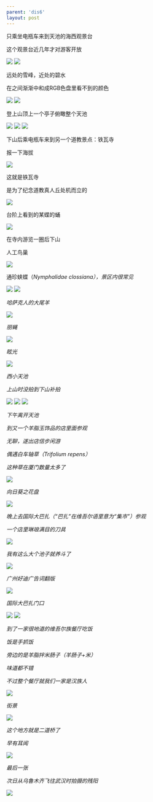 ```yaml
---
parent: 'dis6'
layout: post
---
```

只乘坐电瓶车来到天池的海西观景台

这个观景台近几年才对游客开放

<img class='disc' src='https://lykoseremos.github.io/gmalb-02/dis6/DSC_5825.jpg'>

<img class='disc' src='https://lykoseremos.github.io/gmalb-02/dis6/DSC_5827.jpg'>

远处的雪峰，近处的碧水


在之间渐渐中和成RGB色盘里看不到的颜色

<img class='disc' src='https://lykoseremos.github.io/gmalb-02/dis6/DSC_5832.jpg'>

<img class='disc' src='https://lykoseremos.github.io/gmalb-02/dis6/DSC_5837.jpg'>

登上山顶上一个亭子俯瞰整个天池

<img class='disc' src='https://lykoseremos.github.io/gmalb-02/dis6/DSC_5871.jpg'>

<img class='disc' src='https://lykoseremos.github.io/gmalb-02/dis6/DSC_5874.jpg'>

<img class='disc' src='https://lykoseremos.github.io/gmalb-02/dis6/DSC_5881.jpg'>

下山后乘电瓶车来到另一个道教景点：铁瓦寺


报一下海拔

<img class='disc' src='https://lykoseremos.github.io/gmalb-02/dis6/DSC_5884.jpg'>

这就是铁瓦寺


是为了纪念道教真人丘处机而立的

<img class='disc' src='https://lykoseremos.github.io/gmalb-02/dis6/DSC_5885.jpg'>

台阶上看到的某蝶的蛹

<img class='disc' src='https://lykoseremos.github.io/gmalb-02/dis6/DSC_5887.jpg'>

在寺内游览一圈后下山


人工鸟巢

<img class='disc' src='https://lykoseremos.github.io/gmalb-02/dis6/DSC_5891.jpg'>

通珍蛱蝶（<i><i>Nymphalidae clossiana</i>），景区内很常见

<img class='disc' src='https://lykoseremos.github.io/gmalb-02/dis6/DSC_5894.jpg'>

<img class='disc' src='https://lykoseremos.github.io/gmalb-02/dis6/DSC_5895.jpg'>

哈萨克人的大尾羊

<img class='disc' src='https://lykoseremos.github.io/gmalb-02/dis6/DSC_5898.jpg'>

丽蝇

<img class='disc' src='https://lykoseremos.github.io/gmalb-02/dis6/DSC_5903.jpg'>

眩光

<img class='disc' src='https://lykoseremos.github.io/gmalb-02/dis6/DSC_5906.jpg'>

西小天池


上山时没拍到下山补拍

<img class='disc' src='https://lykoseremos.github.io/gmalb-02/dis6/DSC_5911.jpg'>

<img class='disc' src='https://lykoseremos.github.io/gmalb-02/dis6/DSC_5912.jpg'>

<img class='disc' src='https://lykoseremos.github.io/gmalb-02/dis6/DSC_5913.jpg'>

下午离开天池


到又一个羊脂玉饰品的店里面参观


无聊，遂出店信步闲游


偶遇白车轴草（<i>Trifolium repens</i>）


这种草在厦门数量太多了

<img class='disc' src='https://lykoseremos.github.io/gmalb-02/dis6/DSC_5914.jpg'>

向日葵之花盘

<img class='disc' src='https://lykoseremos.github.io/gmalb-02/dis6/DSC_5920.jpg'>

晚上去国际大巴扎（“巴扎”在维吾尔语里意为“集市”）参观


一个店里琳琅满目的刀具

<img class='disc' src='https://lykoseremos.github.io/gmalb-02/dis6/DSC_5921.jpg'>

我有这么大个池子就养斗了

<img class='disc' src='https://lykoseremos.github.io/gmalb-02/dis6/DSC_5923.jpg'>

广州好迪广告词翻版

<img class='disc' src='https://lykoseremos.github.io/gmalb-02/dis6/DSC_5926.jpg'>

国际大巴扎门口

<img class='disc' src='https://lykoseremos.github.io/gmalb-02/dis6/DSC_5929.jpg'>

<img class='disc' src='https://lykoseremos.github.io/gmalb-02/dis6/DSC_5930.jpg'>

到了一家很地道的维吾尔族餐厅吃饭


饭是手抓饭


旁边的是羊脂拌米肠子（羊肠子+米）


味道都不错


不过整个餐厅就我们一家是汉族人

<img class='disc' src='https://lykoseremos.github.io/gmalb-02/dis6/DSC_5932.jpg'>

街景

<img class='disc' src='https://lykoseremos.github.io/gmalb-02/dis6/DSC_5934.jpg'>

这个地方就是二道桥了


早有耳闻

<img class='disc' src='https://lykoseremos.github.io/gmalb-02/dis6/DSC_5935.jpg'>

最后一张


次日从乌鲁木齐飞往武汉时拍摄的残阳

<img class='disc' src='https://lykoseremos.github.io/gmalb-02/dis6/DSC_5943.jpg'>

